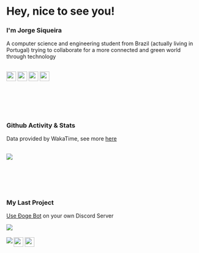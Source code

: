 # Hey, nice to see you!
### I'm Jorge Siqueira
A computer science and engineering student from Brazil (actually living in Portugal) trying to collaborate for a more connected and green world through technology
<br><br>
<p> 
<a target="_blank" href="https://www.jorgesiqueira.com"><img src="https://img.shields.io/badge/jorgesiqueira.com-0078D6.svg?style=flat-square&labelColor=231877F2&logo=&logoColor=white" height=25></a> 
<a target="_blank" href="mailto:hello@jorgesiqueira.com"><img src="https://img.shields.io/badge/hello@jorgesiqueira.com-0078D6.svg?style=flat-square&labelColor=231877F2&logo=mail&logoColor=white" height=25></a>
<a target="_blank" href="https://www.linkedin.com/in/jorgsiq"><img src="https://img.shields.io/badge/LinkedIn-0078D6.svg?style=flat-square&labelColor=231877F2&logo=linkedin&logoColor=white" height=25></a> 
<a target="_blank" href="https://bit.ly/wpp-jorgsiq"><img src="https://img.shields.io/badge/WhatsApp-0078D6.svg?style=flat-square&labelColor=231877F2&logo=whatsapp&logoColor=white" height=25></a> 
</p>


# ㅤ
### Github Activity & Stats
Data provided by WakaTime, see more <a target="_blank" href="https://wakatime.com/@jorgsiq">here</a>

<br><a><img src="https://github-readme-stats.vercel.app/api/wakatime?username=@jorgsiq&text_color=cfcfcf&icon_color=0078D6&hide_border=false&border_color=0078D6&bg_color=FF000000&custom_title=This Week&hide_rank=true&range=last_7_days"></a> 


# ㅤ
### My Last Project
<a target="_blank" href="https://discord.com/oauth2/authorize?client_id=826073829302206525&scope=bot&permissions=842263608">Use Đoge Bot</a> on your own Discord Server
<div><a><img  align="left" src="https://i.imgur.com/ht266w1.gif"/></a>
<a target="_blank" href="https://github.com/discordjs/discord.js"><br><br><img src="https://img.shields.io/badge/Discord.js-4A4A55.svg?style=flat-square&labelColor=231877F2&logo=discord&logoColor=white" height=25></a>
<a><img src="https://img.shields.io/badge/JavaScript-0078D6.svg?style=flat-square&labelColor=231877F2&logo=JavaScript&logoColor=white" height=25></a> 
<a href="https://github.com/jorgsiq/dogge-bot"><img  align="left" src="https://github-readme-stats.vercel.app/api/pin/?username=jorgsiq&repo=dogge-bot&text_color=0078D6&icon_color=0078D6&hide_border=false&border_color=0078D6&bg_color=FF000000&hide_title=true&hide_rank=true"/></a> </div>

